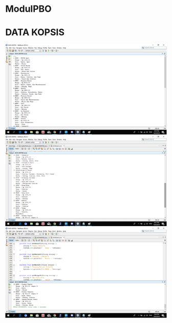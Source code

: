 # ModulPBO
# DATA KOPSIS
![Alt Text](https://github.com/damarwdsyh003/ModulPBO/blob/master/Data%20Kopsis%201.png)
![Alt Text](https://github.com/damarwdsyh003/ModulPBO/blob/master/Data%20Kopsis%202.png)
![Alt Text](https://github.com/damarwdsyh003/ModulPBO/blob/master/Data%20Kopsis%203.png)
